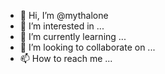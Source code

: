 - 👋 Hi, I’m @mythalone
- 👀 I’m interested in ...
- 🌱 I’m currently learning ...
- 💞️ I’m looking to collaborate on ...
- 📫 How to reach me ...

<!---
mythalone/mythalone is a ✨ special ✨ repository because its `README.md` (this file) appears on your GitHub profile.
You can click the Preview link to take a look at your changes.
--->
